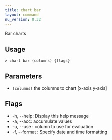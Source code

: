 ```yaml
---
title: chart bar
layout: command
nu_version: 0.32
---
```


Bar charts

## Usage

```shell
> chart bar (columns) {flags}
```

## Parameters

- `(columns)` the columns to chart [x-axis y-axis]

## Flags

- -h, --help: Display this help message
- -a, --acc: accumulate values
- -u, --use <column path>: column to use for evaluation
- -f, --format <string>: Specify date and time formatting

